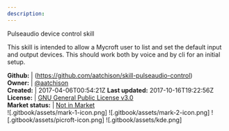 ```yaml
---
description: 
---
```

Pulseaudio device control skill

This skill is intended to allow a Mycroft user to list and set the default input and output devices. This should work both by voice and by cli for an initial setup.

**Github:** | (https://github.com/aatchison/skill-pulseaudio-control)  
**Owner:** | [@aatchison](https://github.com/aatchison)  
**Created:** | 2017-04-06T00:54:21Z  **Last updated:** 2017-10-16T19:22:56Z  
**License:** | [GNU General Public License v3.0](https://api.github.com/licenses/gpl-3.0)  
**Market status:** | [Not in Market](https://market.mycroft.ai/skill/)  
 ![.gitbook/assets/mark-1-icon.png]  ![.gitbook/assets/mark-2-icon.png]  ![.gitbook/assets/picroft-icon.png]  ![.gitbook/assets/kde.png]  
